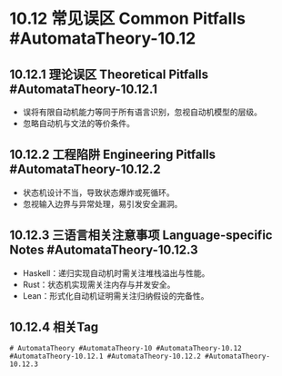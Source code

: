 # 10.12 常见误区 Common Pitfalls #AutomataTheory-10.12

## 10.12.1 理论误区 Theoretical Pitfalls #AutomataTheory-10.12.1

- 误将有限自动机能力等同于所有语言识别，忽视自动机模型的层级。
- 忽略自动机与文法的等价条件。

## 10.12.2 工程陷阱 Engineering Pitfalls #AutomataTheory-10.12.2

- 状态机设计不当，导致状态爆炸或死循环。
- 忽视输入边界与异常处理，易引发安全漏洞。

## 10.12.3 三语言相关注意事项 Language-specific Notes #AutomataTheory-10.12.3

- Haskell：递归实现自动机时需关注堆栈溢出与性能。
- Rust：状态机实现需关注内存与并发安全。
- Lean：形式化自动机证明需关注归纳假设的完备性。

## 10.12.4 相关Tag

`# AutomataTheory #AutomataTheory-10 #AutomataTheory-10.12 #AutomataTheory-10.12.1 #AutomataTheory-10.12.2 #AutomataTheory-10.12.3`
